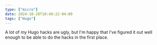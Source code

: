 ```yaml
---
type: ["micro"]
date: 2024-10-28T10:49:22-04:00
tags: ["Hugo"]
---
```

A lot of my Hugo hacks are ugly, but I'm happy that I've figured it out well enough to be able to do the hacks in the first place.
